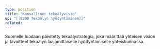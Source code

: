 ```yaml
---
type: position
title: "Kansallinen tekoälyvisio"
up: "[[8200 Tekoälyn hyödyntäminen]]"
related:
---
```


Suomelle luodaan päivitetty tekoälystrategia, joka määrittää yhteisen vision ja tavoitteet tekoälyn laajamittaiselle hyödyntämiselle yhteiskunnassa.